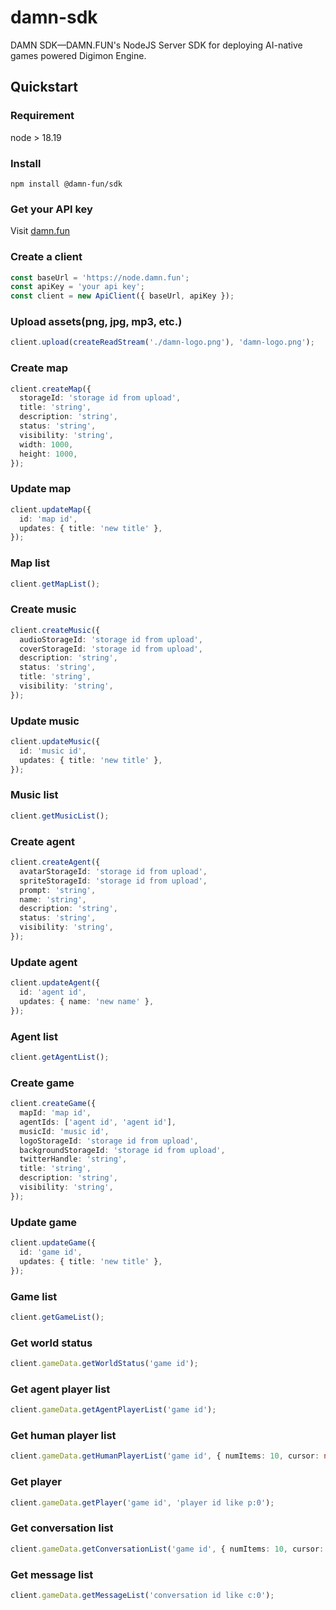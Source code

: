# damn-sdk

DAMN SDK—DAMN.FUN's NodeJS Server SDK for deploying AI-native games powered Digimon Engine.

## Quickstart

### Requirement

node > 18.19

### Install

```
npm install @damn-fun/sdk
```

### Get your API key

Visit [damn.fun](https://damn.fun/)

### Create a client

```typescript
const baseUrl = 'https://node.damn.fun';
const apiKey = 'your api key';
const client = new ApiClient({ baseUrl, apiKey });
```

### Upload assets(png, jpg, mp3, etc.)

```typescript
client.upload(createReadStream('./damn-logo.png'), 'damn-logo.png');
```

### Create map

```typescript
client.createMap({
  storageId: 'storage id from upload',
  title: 'string',
  description: 'string',
  status: 'string',
  visibility: 'string',
  width: 1000,
  height: 1000,
});
```

### Update map

```typescript
client.updateMap({
  id: 'map id',
  updates: { title: 'new title' },
});
```

### Map list

```typescript
client.getMapList();
```

### Create music

```typescript
client.createMusic({
  audioStorageId: 'storage id from upload',
  coverStorageId: 'storage id from upload',
  description: 'string',
  status: 'string',
  title: 'string',
  visibility: 'string',
});
```

### Update music

```typescript
client.updateMusic({
  id: 'music id',
  updates: { title: 'new title' },
});
```

### Music list

```typescript
client.getMusicList();
```

### Create agent

```typescript
client.createAgent({
  avatarStorageId: 'storage id from upload',
  spriteStorageId: 'storage id from upload',
  prompt: 'string',
  name: 'string',
  description: 'string',
  status: 'string',
  visibility: 'string',
});
```

### Update agent

```typescript
client.updateAgent({
  id: 'agent id',
  updates: { name: 'new name' },
});
```

### Agent list

```typescript
client.getAgentList();
```

### Create game

```typescript
client.createGame({
  mapId: 'map id',
  agentIds: ['agent id', 'agent id'],
  musicId: 'music id',
  logoStorageId: 'storage id from upload',
  backgroundStorageId: 'storage id from upload',
  twitterHandle: 'string',
  title: 'string',
  description: 'string',
  visibility: 'string',
});
```

### Update game

```typescript
client.updateGame({
  id: 'game id',
  updates: { title: 'new title' },
});
```

### Game list

```typescript
client.getGameList();
```

### Get world status

```typescript
client.gameData.getWorldStatus('game id');
```

### Get agent player list

```typescript
client.gameData.getAgentPlayerList('game id');
```

### Get human player list

```typescript
client.gameData.getHumanPlayerList('game id', { numItems: 10, cursor: null });
```

### Get player

```typescript
client.gameData.getPlayer('game id', 'player id like p:0');
```

### Get conversation list

```typescript
client.gameData.getConversationList('game id', { numItems: 10, cursor: null });
```

### Get message list

```typescript
client.gameData.getMessageList('conversation id like c:0');
```
